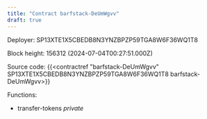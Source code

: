 ```yaml
---
title: "Contract barfstack-DeUmWgvv"
draft: true
---
```

Deployer: SP13XTE1X5CBEDB8N3YNZBPZP59TGA8W6F36WQ1T8


 



Block height: 156312 (2024-07-04T00:27:51.000Z)

Source code: {{<contractref "barfstack-DeUmWgvv" SP13XTE1X5CBEDB8N3YNZBPZP59TGA8W6F36WQ1T8 barfstack-DeUmWgvv>}}

Functions:

* transfer-tokens _private_
